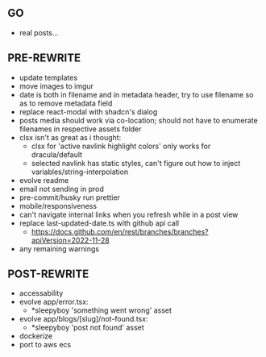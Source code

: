 ## GO
- real posts...

## PRE-REWRITE
- update templates
- move images to imgur
- date is both in filename and in metadata header, try to use filename so as to remove metadata field
- replace react-modal with shadcn's dialog
- posts media should work via co-location; should not have to enumerate filenames in respective assets folder
- clsx isn't as great as i thought:
  - clsx for 'active navlink highlight colors' only works for dracula/default
  - selected navlink has static styles, can't figure out how to inject variables/string-interpolation
- evolve readme
- email not sending in prod
- pre-commit/husky run prettier
- mobile/responsiveness
- can't navigate internal links when you refresh while in a post view
- replace last-updated-date.ts with github api call
  - https://docs.github.com/en/rest/branches/branches?apiVersion=2022-11-28
- any remaining warnings

## POST-REWRITE
- accessability
- evolve app/error.tsx:
  - *sleepyboy 'something went wrong' asset
- evolve app/blogs/[slug]/not-found.tsx:
  - *sleepyboy 'post not found' asset
- dockerize
- port to aws ecs